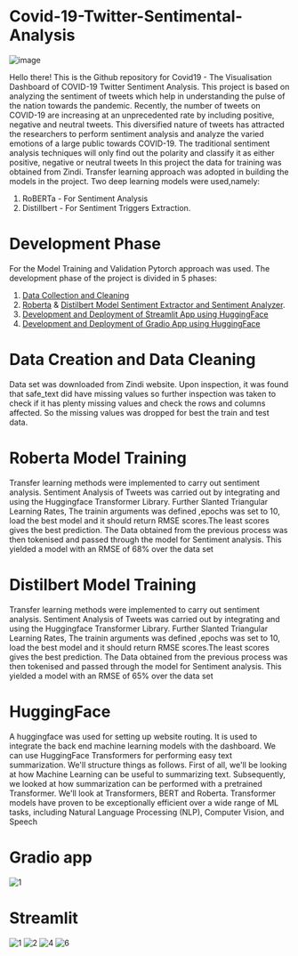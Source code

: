 # Covid-19-Twitter-Sentimental-Analysis
![image](https://user-images.githubusercontent.com/119458164/236449588-ca2d0e13-82c2-49c8-b3ee-a66b9163697a.png)

Hello there! This is the Github repository for Covid19 - The Visualisation Dashboard of COVID-19 Twitter Sentiment Analysis. This project is based on analyzing the sentiment of tweets which help in understanding the pulse of the nation towards the pandemic. 
Recently, the number of tweets on COVID-19 are increasing at an unprecedented rate by including positive, negative and neutral tweets. This diversified nature of tweets has attracted the researchers to perform sentiment analysis and analyze the varied emotions of a large public towards COVID-19. The traditional sentiment analysis techniques will only find out the polarity and classify it as either positive, negative or neutral tweets
In this project the data for training was obtained from Zindi. Transfer learning approach was adopted in building the models in the project. Two deep learning models were used,namely:

1. RoBERTa - For Sentiment Analysis
2. Distillbert - For Sentiment Triggers Extraction.

# Development Phase
For the Model Training and Validation Pytorch approach was used. The development phase of the project is divided in 5 phases:

  1. [Data Collection and Cleaning](https://github.com/kwasiasomani/Covid-19-Sentimental-Analysis/blob/main/Notebook/Sentimental_Analysis_using_DistilBERT_Model.ipynb)
2. [Roberta](https://github.com/kwasiasomani/Covid-19-Sentimental-Analysis/blob/main/Notebook/Sentimental_Analysis_using_Roberta_base_model.ipynb) & [Distilbert Model Sentiment Extractor and Sentiment Analyzer](https://github.com/kwasiasomani/Covid-19-Sentimental-Analysis/blob/main/Notebook/Sentimental_Analysis_using_DistilBERT_Model.ipynb).
3. [Development and Deployment of Streamlit App using HuggingFace](https://huggingface.co/spaces/Kwasiasomani/Streamlit-Sentimental-Analysis)
4. [Development and Deployment of Gradio App using HuggingFace](https://huggingface.co/spaces/Kwasiasomani/Gradio-Sentimental-Analysis)



# Data Creation and Data Cleaning
Data set was downloaded from Zindi website. Upon inspection, it was found that safe_text did have missing values so further inspection was taken to check if it has plenty missing values and check the rows and columns affected. So the missing values was dropped for best the train and test data.


# Roberta Model Training
Transfer learning methods were implemented to carry out sentiment analysis. Sentiment Analysis of Tweets was carried out by integrating and using  the Huggingface Transformer Library. Further Slanted Triangular Learning Rates, The trainin arguments was defined ,epochs was set to 10, load the best model and it should return RMSE scores.The least scores gives the best prediction. The Data obtained from the previous process was then tokenised and passed through the model for Sentiment analysis. This yielded a model with an RMSE of 68% over the data set

# Distilbert Model Training
Transfer learning methods were implemented to carry out sentiment analysis. Sentiment Analysis of Tweets was carried out by integrating and using  the Huggingface Transformer Library. Further Slanted Triangular Learning Rates, The trainin arguments was defined ,epochs was set to 10, load the best model and it should return RMSE scores.The least scores gives the best prediction. The Data obtained from the previous process was then tokenised and passed through the model for Sentiment analysis. This yielded a model with an RMSE of 65% over the data set


# HuggingFace
A huggingface  was used for setting up website routing. It is used to integrate the back end machine learning models with the dashboard.
We can use HuggingFace Transformers for performing easy text summarization. We'll structure things as follows. First of all, we'll be looking at how Machine Learning can be useful to summarizing text. Subsequently, we looked at how summarization can be performed with a pretrained Transformer. We'll look at Transformers, BERT and Roberta. Transformer models have proven to be exceptionally efficient over a wide range of ML tasks, including Natural Language Processing (NLP), Computer Vision, and Speech

# Gradio app

![1](https://user-images.githubusercontent.com/119458164/236497416-29d23043-768c-401a-9da2-5a8b368462fc.PNG)

# Streamlit

![1](https://user-images.githubusercontent.com/119458164/236504795-d299f4f3-2b29-4ca7-82ae-c0c60897ccb1.PNG)
![2](https://user-images.githubusercontent.com/119458164/236504862-6d6013e9-b37e-4df0-a322-01a6e9e21f69.PNG)
![4](https://user-images.githubusercontent.com/119458164/236504920-ac9c096d-0fc5-4121-a319-3d1d68400fba.PNG)
![6](https://user-images.githubusercontent.com/119458164/236505114-d58059c2-fe99-4003-8963-1f72e4fc4955.PNG)





